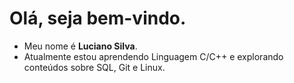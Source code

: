 # Olá, seja bem-vindo. 
- Meu nome é **Luciano Silva**.
- Atualmente estou aprendendo Linguagem C/C++ e explorando conteúdos sobre SQL, Git e Linux.
